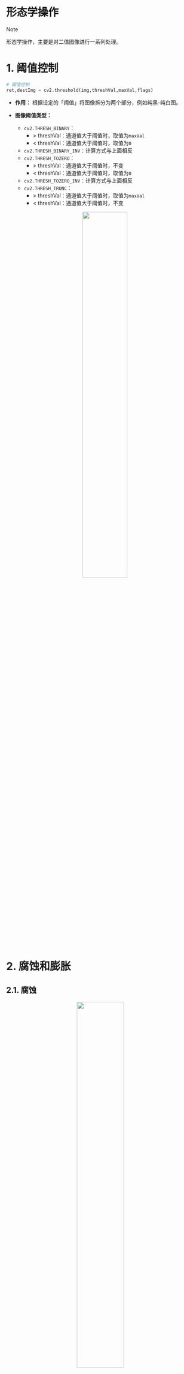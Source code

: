 # 形态学操作

> [!note]
> 形态学操作，主要是对二值图像进行一系列处理。

# 1. 阈值控制

```python
# 阈值控制
ret,destImg = cv2.threshold(img,threshVal,maxVal,flags)
```
- **作用：** 根据设定的「阈值」将图像拆分为两个部分，例如纯黑-纯白图。

- **图像阈值类型：** 
  - `cv2.THRESH_BINARY`：
    - \> threshVal：通道值大于阈值时，取值为`maxVal`
    - < threshVal：通道值大于阈值时，取值为`0`
  - `cv2.THRESH_BINARY_INV`：计算方式与上面相反
  - `cv2.THRESH_TOZERO`：
      - \> threshVal：通道值大于阈值时，不变
      - < threshVal：通道值大于阈值时，取值为`0`
  - `cv2.THRESH_TOZERO_INV`：计算方式与上面相反
  - `cv2.THRESH_TRUNC`：
      - \> threshVal：通道值大于阈值时，取值为`maxVal`
      - < threshVal：通道值大于阈值时，不变

  <p style="text-align:center;"><img src="/artificial_intelligence/image/computerVision/threshold_categories.jpg" width="50%" align="middle" /></p>


# 2. 腐蚀和膨胀

## 2.1. 腐蚀

<p style="text-align:center;"><img src="/artificial_intelligence/image/computerVision/erosion.jpg" width="50%" align="middle" /></p>

- **原理：**  卷积核中值为`1`框住的像素中，存在「零」时，卷积核中心对于的像素为「零」。

```python
# iterations：腐蚀操作重复多少次
cv2.erode(src, kernel:np.ndarray[, dst[, anchor[, iterations[, borderType[, borderValue]]]]]) -> dst

# cv2生成卷积核
# shape ：cv2.MORPH_
cv2.getStructuringElement(shape, ksize[, anchor]) -> retval
```

<p style="text-align:center;"><img src="/artificial_intelligence/image/computerVision/erosionEffect.jpg" width="50%" align="middle" /></p>

## 2.2. 膨胀

<p style="text-align:center;"><img src="/artificial_intelligence/image/computerVision/dilate.jpg" width="25%" align="middle" /></p>

- **原理：** 卷积核中值为`1`框住的像素中，存在「非零」时，卷积核中心对于的像素为「非零」。

```python
# iterations：膨胀操作重复多少次
cv2.dilate(src, kernel:np.ndarray[, dst[, anchor[, iterations[, borderType[, borderValue]]]]]) -> dst
```



<p style="text-align:center;"><img src="/artificial_intelligence/image/computerVision/dilateEffect.jpg" width="50%" align="middle" /></p>

# 3. 形态学操作

```python
# op：cv2.MORPH_ 形态学的操作类型
cv2.morphologyEx(src, op, kernel:np.ndarray[, dst[, anchor[, iterations[, borderType[, borderValue]]]]]) -> dst
```

- 开运算 `cv2.MORPH_OPEN`：先腐蚀、再膨胀
- 闭运算 `cv2.MORPH_CLOSE`：先膨胀、再腐蚀
- 梯度运算 `cv2.MORPH_GRADIENT`：膨胀 - 腐蚀
- 礼帽 `cv2.MORPH_TOPHAT`：原始 - 开运算
- 黑帽 `cv2.MORPH_BLACKHAT`：闭运算 - 原始
